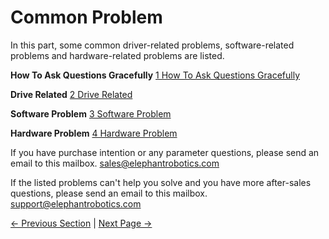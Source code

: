 # Common Problem


In this part, some common driver-related problems, software-related problems and hardware-related problems are listed.

**How To Ask Questions Gracefully**
[1 How To Ask Questions Gracefully](./320_PI/0_how_to_ask.md)

**Drive Related**
[2 Drive Related](./320_PI/1_driver.md)

**Software Problem**
[3 Software Problem](./320_PI/2_software.md)

**Hardware Problem**
[4 Hardware Problem](./320_PI/3_hardware.md)


If you have purchase intention or any parameter questions, please send an email to this mailbox.
sales@elephantrobotics.com



If the listed problems can't help you solve and you have more after-sales questions, please send an email to this mailbox.
support@elephantrobotics.com


[← Previous Section](../2-ProductFeature/2.2_320_PI_product/1_productInfo.md) | [Next Page →](./320_PI/0_how_to_ask.md)
